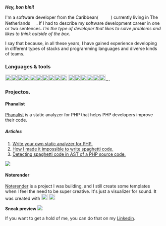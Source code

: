 **_Hey, bon bini_!**

I'm a software developer from the Caribbean( <img src=https://raw.githubusercontent.com/csmoore/country-flag-icons/master/country-flags-4x3-png/cw.png width=16 height=16 > <img src=https://raw.githubusercontent.com/csmoore/country-flag-icons/master/country-flags-4x3-png/do.png width=16 height=16 >) currently living in The Netherlands <img src=https://raw.githubusercontent.com/csmoore/country-flag-icons/master/country-flags-4x3-png/nl.png width=16 height=16 >. If I had to describe my 
software development career in one or two sentences. _I'm the type of developer that likes to solve problems and likes to think outside of the box._

I say that because, in all these years, I have gained experience developing in different types of stacks and programming languages and diverse kinds of teams.

### Languages & tools
<img src=https://simpleicons.org/icons/javascript.svg width=20 height=20/><img src=https://simpleicons.org/icons/php.svg width=20 height=20/><img src=https://simpleicons.org/icons/go.svg width=20 height=20/><img src=https://simpleicons.org/icons/openjdk.svg width=20 height=20/><img src=https://simpleicons.org/icons/mysql.svg width=20 height=20/><img src=https://simpleicons.org/icons/scala.svg width=20 height=20/><img src=https://simpleicons.org/icons/manjaro.svg width=20 height=20/><img src=https://simpleicons.org/icons/mongodb.svg width=20 height=20/><img src=https://simpleicons.org/icons/docker.svg width=20 height=20/><img src=https://simpleicons.org/icons/neo4j.svg width=20 height=20/>
 <img src=https://simpleicons.org/icons/redis.svg width=20 height=20/><img src=https://simpleicons.org/icons/linux.svg width=20 height=20/><img src=https://simpleicons.org/icons/vuedotjs.svg width=20 height=20/><img src=https://simpleicons.org/icons/neo4j.svg width=20 height=20/><img src=https://simpleicons.org/icons/rust.svg width=20 height=20/><img src=https://simpleicons.org/icons/nodedotjs.svg width=20 height=20/>**...**   

### Projectos.

#### Phanalist

[Phanalist](https://github.com/denzyldick/phanalist) is a static analyzer for PHP that helps PHP developers improve their code.

##### Articles
1. [Write your own static analyzer for PHP.](https://dev.to/denzyldick/the-beginning-of-my-php-static-analyzer-in-rust-5bp8)
2. [How I made it impossible to write spaghetti code.](https://dev.to/denzyldick/how-i-made-it-impossible-to-write-spaghetti-code-dg4)
3. [Detecting spaghetti code in AST of a PHP source code.](https://dev.to/denzyldick/traversing-an-ast-of-php-source-code-2kee)


<img src="https://github.com/denzyldick/phanalist/raw/main/output.gif">

#### Noterender 

[Noterender](https://denzyl.io) is a project I was building, and I still create some templates when I feel the need to be super creative. It's just a visualizer for sound. It was created with <img src=https://simpleicons.org/icons/javascript.svg width=20 height=20/> <img src=https://simpleicons.org/icons/vuedotjs.svg width=20 height=20/> 

**Sneak preview**
<img src=https://github.com/denzyldick/denzyldick/blob/main/readme.gif  />

If you want to get a hold of me, you can do that on my [Linkedin](https://www.linkedin.com/in/denzyldick/). 
